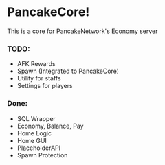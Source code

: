 # PancakeCore!

This is a core for PancakeNetwork's Economy server

### TODO:

- AFK Rewards
- Spawn (Integrated to PancakeCore)
- Utility for staffs
- Settings for players

### Done:

- SQL Wrapper
- Economy, Balance, Pay
- Home Logic
- Home GUI
- PlaceholderAPI
- Spawn Protection